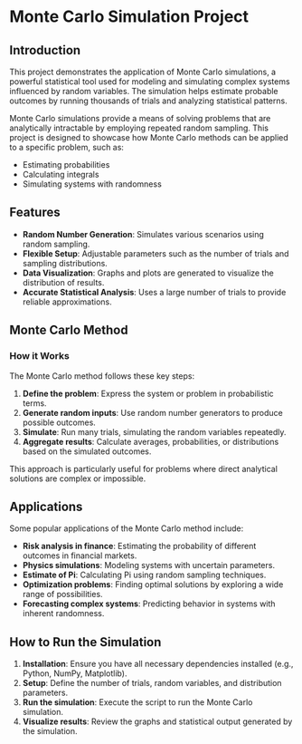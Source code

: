 # Monte Carlo Simulation Project

## Introduction
This project demonstrates the application of Monte Carlo simulations, a powerful statistical tool used for modeling and simulating complex systems influenced by random variables. The simulation helps estimate probable outcomes by running thousands of trials and analyzing statistical patterns.

Monte Carlo simulations provide a means of solving problems that are analytically intractable by employing repeated random sampling. This project is designed to showcase how Monte Carlo methods can be applied to a specific problem, such as:
- Estimating probabilities
- Calculating integrals
- Simulating systems with randomness

## Features
- **Random Number Generation**: Simulates various scenarios using random sampling.
- **Flexible Setup**: Adjustable parameters such as the number of trials and sampling distributions.
- **Data Visualization**: Graphs and plots are generated to visualize the distribution of results.
- **Accurate Statistical Analysis**: Uses a large number of trials to provide reliable approximations.

## Monte Carlo Method

### How it Works
The Monte Carlo method follows these key steps:

1. **Define the problem**: Express the system or problem in probabilistic terms.
2. **Generate random inputs**: Use random number generators to produce possible outcomes.
3. **Simulate**: Run many trials, simulating the random variables repeatedly.
4. **Aggregate results**: Calculate averages, probabilities, or distributions based on the simulated outcomes.

This approach is particularly useful for problems where direct analytical solutions are complex or impossible.

## Applications
Some popular applications of the Monte Carlo method include:
- **Risk analysis in finance**: Estimating the probability of different outcomes in financial markets.
- **Physics simulations**: Modeling systems with uncertain parameters.
- **Estimate of Pi**: Calculating Pi using random sampling techniques.
- **Optimization problems**: Finding optimal solutions by exploring a wide range of possibilities.
- **Forecasting complex systems**: Predicting behavior in systems with inherent randomness.

## How to Run the Simulation
1. **Installation**: Ensure you have all necessary dependencies installed (e.g., Python, NumPy, Matplotlib).
2. **Setup**: Define the number of trials, random variables, and distribution parameters.
3. **Run the simulation**: Execute the script to run the Monte Carlo simulation.
4. **Visualize results**: Review the graphs and statistical output generated by the simulation.

